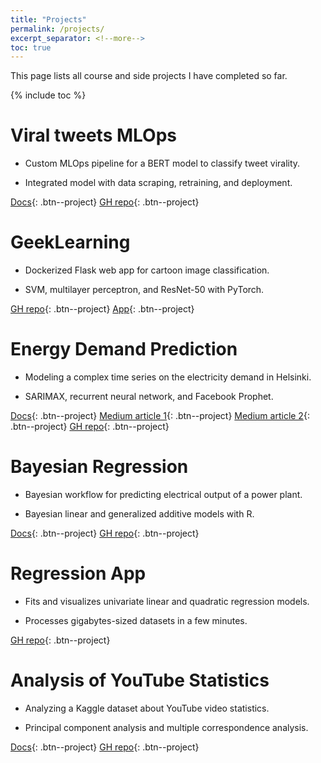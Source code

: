 ```yaml
---
title: "Projects"
permalink: /projects/
excerpt_separator: <!--more-->
toc: true
---
```


This page lists all course and side projects I have completed so far.

<!--more-->

{% include toc %}

# Viral tweets MLOps

* Custom MLOps pipeline for a BERT model to classify tweet virality.

* Integrated model with data scraping, retraining, and deployment.

[Docs](https://sonalexle.github.io/viral-tweets/){: .btn--project} [GH repo](https://github.com/sonalexle/viral-tweets){: .btn--project}

# GeekLearning

* Dockerized Flask web app for cartoon image classification.

* SVM, multilayer perceptron, and ResNet-50 with PyTorch.

[GH repo](https://github.com/sonalexle/GeekLearning){: .btn--project} [App](https://geeklearning.herokuapp.com){: .btn--project}

# Energy Demand Prediction

* Modeling a complex time series on the electricity demand in Helsinki.

* SARIMAX, recurrent neural network, and Facebook Prophet.

[Docs](https://quan-possible.github.io/energy-demand-prediction/){: .btn--project} [Medium article 1](https://towardsdatascience.com/end-to-end-time-series-analysis-and-forecasting-a-trio-of-sarimax-lstm-and-prophet-part-1-306367e57db8){: .btn--project} [Medium article 2](https://medium.com/@minhsonle199/end-to-end-time-series-analysis-and-forecasting-a-trio-of-sarimax-lstm-and-prophet-part-2-4ca0046073ab){: .btn--project} [GH repo](https://github.com/quan-possible/energy-demand-prediction){: .btn--project}

# Bayesian Regression

* Bayesian workflow for predicting electrical output of a power plant.

* Bayesian linear and generalized additive models with R.

[Docs](https://sonalexle.github.io/BayesianRegression/){: .btn--project} [GH repo](https://github.com/sonalexle/BayesianRegression){: .btn--project}

# Regression App

* Fits and visualizes univariate linear and quadratic regression models.

* Processes gigabytes-sized datasets in a few minutes.

[GH repo](https://github.com/sonalexle/RegressionApp){: .btn--project}

# Analysis of YouTube Statistics

* Analyzing a Kaggle dataset about YouTube video statistics.

* Principal component analysis and multiple correspondence analysis.

[Docs](https://sonalexle.github.io/msa-youtube/){: .btn--project} [GH repo](https://github.com/sonalexle/msa-youtube){: .btn--project}

